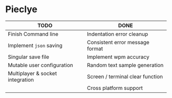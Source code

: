 # Pieclye

| TODO                             	| DONE                             	|
|----------------------------------	|----------------------------------	|
| Finish Command line              	| Indentation error cleanup        	|
| Implement `json` saving          	| Consistent error message format  	| 
| Singular save file               	| Implement wpm accuracy           	| 
| Mutable user configuration       	| Random text sample generation    	|  
| Multiplayer & socket integration 	| Screen / terminal clear function 	|   
|                                  	| Cross platform support           	|   
